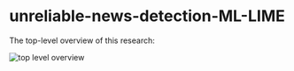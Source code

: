# unreliable-news-detection-ML-LIME

The top-level overview of this research:


![top level overview](https://github.com/user-attachments/assets/ff5bfa96-351c-4d24-9f90-02f24efcadd1)
